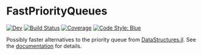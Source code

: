 # FastPriorityQueues

[![Dev](https://img.shields.io/badge/docs-dev-blue.svg)](https://gdalle.github.io/FastPriorityQueues.jl/dev)
[![Build Status](https://github.com/gdalle/FastPriorityQueues.jl/actions/workflows/CI.yml/badge.svg?branch=main)](https://github.com/gdalle/FastPriorityQueues.jl/actions/workflows/CI.yml?query=branch%3Amain)
[![Coverage](https://codecov.io/gh/gdalle/FastPriorityQueues.jl/branch/main/graph/badge.svg)](https://codecov.io/gh/gdalle/FastPriorityQueues.jl)
[![Code Style: Blue](https://img.shields.io/badge/code%20style-blue-4495d1.svg)](https://github.com/invenia/BlueStyle)

Possibly faster alternatives to the priority queue from [DataStructures.jl](https://github.com/JuliaCollections/DataStructures.jl). See the [documentation](https://gdalle.github.io/FastPriorityQueues.jl/dev) for details.